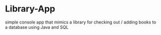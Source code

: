 # Library-App
simple console app that mimics a library for checking out / adding books to a database using Java and SQL
